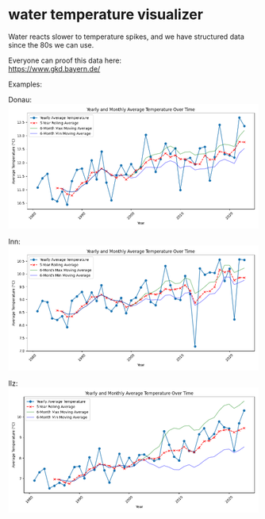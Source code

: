 # water temperature visualizer

Water reacts slower to temperature spikes, and we have structured data since the 80s we can use.

Everyone can proof this data here:<br />
https://www.gkd.bayern.de/

Examples:

Donau:
<img src="examples/donau.png">

Inn:
<img src="examples/inn.png">

Ilz:
<img src="examples/kalteneck.png">
